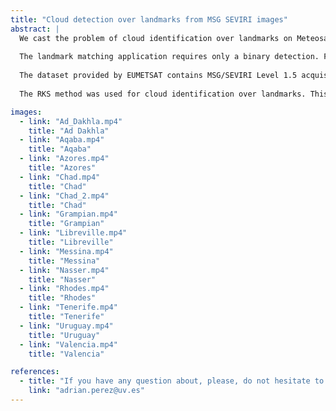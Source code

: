 ```yaml
---
title: "Cloud detection over landmarks from MSG SEVIRI images"
abstract: |
  We cast the problem of cloud identification over landmarks on Meteosat Second Generation (MSG) SEVIRI data. This satellite mission constitutes a fundamental tool for weather forecasting, providing images of the full Earth disc every 15 minutes. Matching the landmarks accurately is of paramount importance in image navigation and registration (INR) models and geometric quality assessment (GQA) in the Level 1 instrument processing chain. Cloud contamination detection over landmarks is an essential step in the MSG processing chain, as undetected clouds are one of the most significant sources of error in landmark matching. 
  
  The landmark matching application requires only a binary detection. Furthermore, the cloud detection has to be carried out in real-time to be included in the landmark matching MSG processing chain, which implies efficient and robust detection schemes. Therefore, the proposed classification scheme is designed evaluating the complexity, the scalability, and parallelization of computations. 
  
  The dataset provided by EUMETSAT contains MSG/SEVIRI Level 1.5 acquisitions for 200 landmarks of variable size for a whole year, which are mainly located over the coastline, islands, or inland waters. A full Earth disk image is acquired every 15 minutes, which produces 96 images per day and results in 35040 images (or chips) per landmark in 2010. Additionally, Level 2 cloud products were provided for each landmark observation so the Level 2 cloud mask is used as the best available `ground truth' to validate the results. Summarizing, in this problem, we have to deal with near 7 million MSG/SEVIRI multispectral images acquired during 2010. 
  
  The RKS method was used for cloud identification over landmarks. This was done in the context of a project titled [Study on pattern recognition based cloud detection over landmarks](http://www.eumetsat.int/) in collaboration with EUMETSAT European Organisation for the Exploitation of Meteorological Satellites, 01/15 - 11/15. Below we show a set of illustrative videos where the best classifier results are show for particular landmarks. We show the L2 cloud mask and our classifier predictions, along with the cumulative accuracy per acquisition.

images:
  - link: "Ad_Dakhla.mp4"
    title: "Ad Dakhla"
  - link: "Aqaba.mp4"
    title: "Aqaba"
  - link: "Azores.mp4"
    title: "Azores"
  - link: "Chad.mp4"
    title: "Chad"
  - link: "Chad_2.mp4"
    title: "Chad"
  - link: "Grampian.mp4"
    title: "Grampian"
  - link: "Libreville.mp4"
    title: "Libreville"
  - link: "Messina.mp4"
    title: "Messina"
  - link: "Nasser.mp4"
    title: "Nasser"
  - link: "Rhodes.mp4"
    title: "Rhodes"
  - link: "Tenerife.mp4"
    title: "Tenerife"
  - link: "Uruguay.mp4"
    title: "Uruguay"
  - link: "Valencia.mp4"
    title: "Valencia"

references:
  - title: "If you have any question about, please, do not hesitate to write an email to Adrián Pérez-Suay (Adrian.Perez at uv dot es)."
    link: "adrian.perez@uv.es"
---
```

